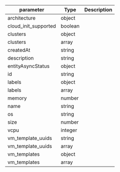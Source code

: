 | parameter | Type | Description |
| ----------- | ----------- |----------- |
| architecture  |  object  |    |
| cloud_init_supported  |  boolean  |    |
| clusters  |  object  |    |
| clusters  |  array  |    |
| createdAt  |  string  |    |
| description  |  string  |    |
| entityAsyncStatus  |  object  |    |
| id  |  string  |    |
| labels  |  object  |    |
| labels  |  array  |    |
| memory  |  number  |    |
| name  |  string  |    |
| os  |  string  |    |
| size  |  number  |    |
| vcpu  |  integer  |    |
| vm_template_uuids  |  string  |    |
| vm_template_uuids  |  array  |    |
| vm_templates  |  object  |    |
| vm_templates  |  array  |    |